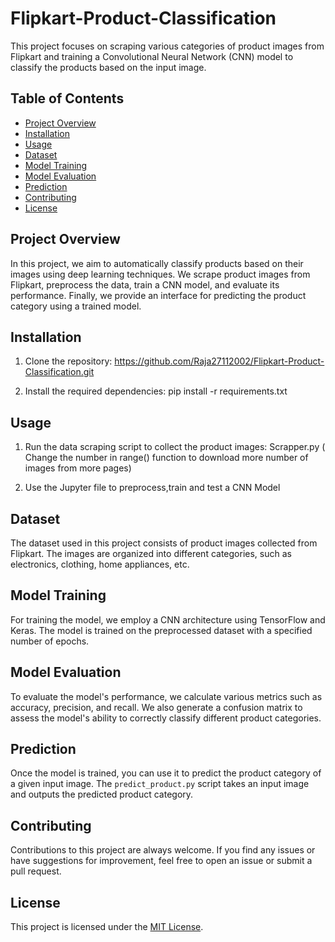 # Flipkart-Product-Classification

This project focuses on scraping various categories of product images from Flipkart and training a Convolutional Neural Network (CNN) model to classify the products based on the input image.

## Table of Contents
- [Project Overview](#project-overview)
- [Installation](#installation)
- [Usage](#usage)
- [Dataset](#dataset)
- [Model Training](#model-training)
- [Model Evaluation](#model-evaluation)
- [Prediction](#prediction)
- [Contributing](#contributing)
- [License](#license)

## Project Overview
In this project, we aim to automatically classify products based on their images using deep learning techniques. We scrape product images from Flipkart, preprocess the data, train a CNN model, and evaluate its performance. Finally, we provide an interface for predicting the product category using a trained model.

## Installation
1. Clone the repository: https://github.com/Raja27112002/Flipkart-Product-Classification.git

2. Install the required dependencies: pip install -r requirements.txt


## Usage
1. Run the data scraping script to collect the product images: Scrapper.py
( Change the number in range() function to download more number of images from more pages)

2. Use the Jupyter file to preprocess,train and test a CNN Model



## Dataset
The dataset used in this project consists of product images collected from Flipkart. The images are organized into different categories, such as electronics, clothing, home appliances, etc.

## Model Training
For training the model, we employ a CNN architecture using TensorFlow and Keras. The model is trained on the preprocessed dataset with a specified number of epochs.

## Model Evaluation
To evaluate the model's performance, we calculate various metrics such as accuracy, precision, and recall. We also generate a confusion matrix to assess the model's ability to correctly classify different product categories.

## Prediction
Once the model is trained, you can use it to predict the product category of a given input image. The `predict_product.py` script takes an input image and outputs the predicted product category.

## Contributing
Contributions to this project are always welcome. If you find any issues or have suggestions for improvement, feel free to open an issue or submit a pull request.

## License
This project is licensed under the [MIT License](LICENSE).



